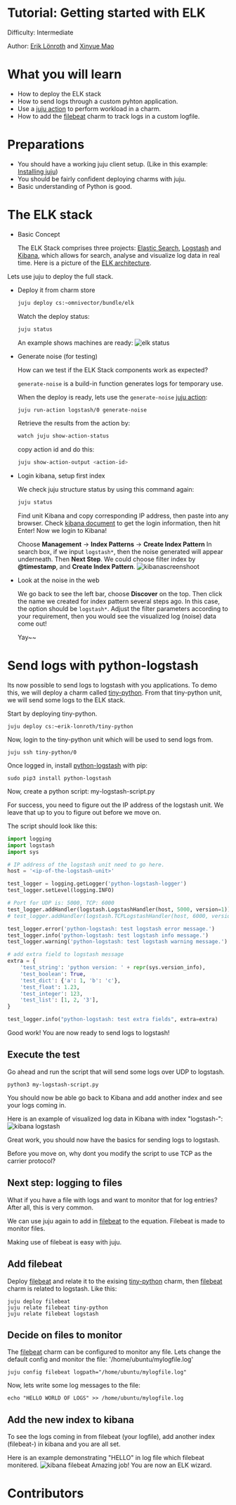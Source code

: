 # Tutorial: Getting started with ELK

Difficulty: Intermediate

Author: [Erik Lönroth] and [Xinyue Mao]

# What you will learn 

* How to deploy the ELK stack
* How to send logs through a custom pyhton application.
* Use a [juju action] to perform workload in a charm.
* How to add the [filebeat] charm to track logs in a custom logfile.

# Preparations
* You should have a working juju client setup. (Like in this example: [Installing juju])
* You should be fairly confident deploying charms with juju.
* Basic understanding of Python is good.

# The ELK stack
 - Basic Concept
 
   The ELK Stack comprises three projects: [Elastic Search], [Logstash] and [Kibana], which allows for search, analyse and visualize log data in real time.
   Here is a picture of the [ELK architecture]. 
   
 Lets use juju to deploy the full stack.

 - Deploy it from charm store
    ```sh
    juju deploy cs:~omnivector/bundle/elk
    ```
    Watch the deploy status:
    ```sh
    juju status
    ```
    An example shows machines are ready:
    ![elk status] 
    
    
 - Generate noise (for testing)
 
   How can we test if the ELK Stack components work as expected?
   
   `generate-noise` is a build-in function generates logs for temporary use.
   
   When the deploy is ready, lets use the `generate-noise` [juju action]: 
   ```sh
   juju run-action logstash/0 generate-noise
   ```
   Retrieve the results from the action by:
   ```sh
   watch juju show-action-status
   ```
   copy action id and do this:
   ```sh
   juju show-action-output <action-id>
   ```
   
 - Login kibana, setup first index
 
   We check juju structure status by using this command again:
   ```sh
   juju status
   ```
   Find unit Kibana and copy corresponding IP address, then paste into any browser.
   Check [kibana document] to get the login information, then hit Enter!
   Now we login to Kibana!
   
   Choose **Management** -> **Index Patterns** -> **Create Index Pattern**
   In search box, if we input `logstash*`, then the noise generated will appear underneath. Then **Next Step**.
   We could choose filter index by **@timestamp**, and **Create Index Pattern**.
   ![kibanascreenshoot]

 - Look at the noise in the web
 
   We go back to see the left bar, choose **Discover** on the top. Then click the name we created for index pattern several steps ago. In this case, the option should be `logstash*`.
   Adjust the filter parameters according to your requirement, then you would see the visualized log (noise) data come out! 

   Yay~~
   


# Send logs with python-logstash
Its now possible to send logs to logstash with you applications. To demo this, we will deploy a charm called [tiny-python]. From that tiny-python unit, we will send some logs to the ELK stack.

Start by deploying tiny-python.

``` juju deploy cs:~erik-lonroth/tiny-python ```

Now, login to the tiny-python unit which will be used to send logs from.

```juju ssh tiny-python/0```

Once logged in, install [python-logstash] with pip: 

```
sudo pip3 install python-logstash
```

Now, create a python script: my-logstash-script.py

For success, you need to figure out the IP address of the logstash unit. We leave that up to you to figure out before we move on.

The script should look like this:

```python
import logging
import logstash
import sys

# IP address of the logstash unit need to go here.
host = '<ip-of-the-logstash-unit>'

test_logger = logging.getLogger('python-logstash-logger')
test_logger.setLevel(logging.INFO)

# Port for UDP is: 5000, TCP: 6000
test_logger.addHandler(logstash.LogstashHandler(host, 5000, version=1))
# test_logger.addHandler(logstash.TCPLogstashHandler(host, 6000, version=1))

test_logger.error('python-logstash: test logstash error message.')
test_logger.info('python-logstash: test logstash info message.')
test_logger.warning('python-logstash: test logstash warning message.')

# add extra field to logstash message
extra = {
    'test_string': 'python version: ' + repr(sys.version_info),
    'test_boolean': True,
    'test_dict': {'a': 1, 'b': 'c'},
    'test_float': 1.23,
    'test_integer': 123,
    'test_list': [1, 2, '3'],
}

test_logger.info("python-logstash: test extra fields", extra=extra)
```

Good work! You are now ready to send logs to logstash!

## Execute the test
Go ahead and run the script that will send some logs over UDP to logstash.

```
python3 my-logstash-script.py
```

You should now be able go back to Kibana and add another index and see your logs coming in.

Here is an example of visualized log data in Kibana with index "logstash-":
![kibana logstash]

Great work, you should now have the basics for sending logs to logstash. 

Before you move on, why dont you modify the script to use TCP as the carrier protocol?

## Next step: logging to files

What if you have a file with logs and want to monitor that for log entries? After all, this is very common.

We can use juju again to add in [filebeat] to the equation. Filebeat is made to monitor files.

Making use of filebeat is easy with juju.

## Add filebeat
Deploy [filebeat] and relate it to the exising [tiny-python] charm, then [filebeat] charm is related to logstash. Like this:
```
juju deploy filebeat
juju relate filebeat tiny-python
juju relate filebeat logstash
```

## Decide on files to monitor
The [filebeat] charm can be configured to monitor any file. Lets change the default config and monitor the file: '/home/ubuntu/mylogfile.log'

```
juju config filebeat logpath="/home/ubuntu/mylogfile.log"
```

Now, lets write some log messages to the file:

```
echo "HELLO WORLD OF LOGS" >> /home/ubuntu/mylogfile.log
```

## Add the new index to kibana
To see the logs coming in from filebeat (your logfile), add another index (filebeat-) in kibana and you are all set.

Here is an example demonstrating "HELLO" in log file which filebeat monitered.
![kibana filebeat]
Amazing job! You are now an ELK wizard.

# Contributors



[Erik Lönroth]: http://eriklonroth.wordpress.com
[Xinyue Mao]: http://github.com/xinyuemao
[tiny-python]: https://jujucharms.com/new/u/erik-lonroth/tiny-python
[Getting started]: https://docs.jujucharms.com/2.5/en/getting-started
[ELK architecture]: https://cdn2.howtodoinjava.com/wp-content/uploads/2017/08/ELK.jpg
[Installing juju]: https://discourse.jujucharms.com/t/installing-juju/1164
[Elastic Search]: https://jujucharms.com/u/omnivector/elasticsearch
[Logstash]: https://jujucharms.com/u/omnivector/logstash
[Kibana]: https://jujucharms.com/u/omnivector/kibana
[juju action]: https://docs.jujucharms.com/2.5/en/actions
[filebeat]: https://jujucharms.com/filebeat
[python-logstash]: https://pypi.org/project/python-logstash/
[status]: https://github.com/erik78se/tutorial-elk-stack/blob/master/jujustatus.PNG?raw=true
[kibana document]: https://jujucharms.com/u/omnivector/kibana/
[kibanascreenshoot]: https://github.com/erik78se/tutorial-elk-stack/blob/master/kibana_screenshoot.PNG?raw=true
[kibana logstash]: https://github.com/erik78se/tutorial-elk-stack/blob/master/kibana_logstash_pythonlogger.PNG?raw=true
[kibana filebeat]: https://github.com/erik78se/tutorial-elk-stack/blob/master/kibana_filebeat_hello.PNG?raw=true
[elk status]: https://github.com/erik78se/tutorial-elk-stack/blob/master/status_elk.PNG?raw=true
